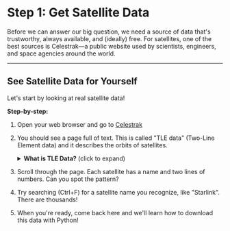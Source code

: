 
# Step 1: Get Satellite Data


Before we can answer our big question, we need a source of data that's trustworthy, always available, and (ideally) free. For satellites, one of the best sources is Celestrak—a public website used by scientists, engineers, and space agencies around the world.

---

## See Satellite Data for Yourself

Let's start by looking at real satellite data!

**Step-by-step:**
1. Open your web browser and go to [Celestrak](https://celestrak.org/NORAD/elements/gp.php?GROUP=active&FORMAT=tle)
2. You should see a page full of text. This is called "TLE data"  (Two-Line Element data) and it describes the orbits of satellites.
    <details>
    <summary><strong>What is TLE Data?</strong> (click to expand)</summary>

    When you look at the Celestrak page, you'll see blocks of text like this:

    ```
    ISS (ZARYA)
    1 25544U 98067A   23345.12345678  .00001234  00000-0  12345-4 0  9991
    2 25544  51.6416  21.1234 0001234 123.4567 234.5678 15.54321098765432
    ```

    - The first line is the satellite's name (like "ISS (ZARYA)").
    - The next two lines are the "Two-Line Element" (TLE) data. These numbers describe the satellite's orbit—like its path, speed, and position in space.

    **Visual Guide:**

    | Line | What it means       |
    |------|---------------------|
    | 1    | Satellite name      |
    | 2    | Orbit info (part 1) |
    | 3    | Orbit info (part 2) |

    You don't need to understand all the numbers yet—just know that this is the data we'll use to find satellites!

    </details>


3. Scroll through the page. Each satellite has a name and two lines of numbers. Can you spot the pattern?
4. Try searching (Ctrl+F) for a satellite name you recognize, like "Starlink". There are thousands!
5. When you're ready, come back here and we'll learn how to download this data with Python!